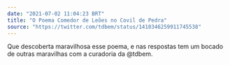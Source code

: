 ```yaml
---
date: "2021-07-02 11:04:23 BRT"
title: "O Poema Comedor de Leões no Covil de Pedra"
source: "https://twitter.com/tdbem/status/1410346259911745538"
---
```


Que descoberta maravilhosa esse poema, e nas respostas tem um bocado de outras maravilhas com a curadoria da @tdbem.

